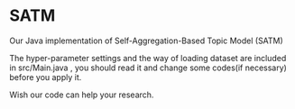 # SATM
Our Java implementation of Self-Aggregation-Based Topic Model (SATM)

The hyper-parameter settings and the way of loading dataset are included in src/Main.java , you should read it and change some codes(if necessary) before you apply it.

Wish our code can help your research.

